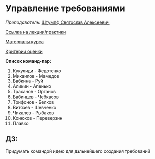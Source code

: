 # Управление требованиями

_Преподаватель:_  [Штумпф Святослав Алексеевич](https://isu.ifmo.ru/pls/apex/f?p=2143:PERSON:102454411610298::NO:RP:PID:112838)

[Ссылка на лекции/практики](https://itmo.zoom.us/j/9984044733)  
  
[Материалы курса](https://drive.google.com/drive/folders/1x9tUIW4bu2qH02OI32IJSw8OqK3_a8Bk?usp=sharing)  
  
[Критерии оценки](https://docs.google.com/spreadsheets/d/1cZ1bT__MDnpYTgCYr3e180TQCJ17AhGBBAxE0aOx5Qk/edit#gid=528067252)

**Список команд-пар:**

1. Кукулиди - Федотенко
2. Микаилов - Мамедов
3. Бабкина - Руй
4.  Аликин - Апенько
5. Траханов - Органов
6. Бабинцев - Чебкасов
7. Трифонов - Белков
8. Витязев - Шевченко
9. Чикалев - Рыбаков
10. Конюхов - Переверзин 
11. Плавко



## ДЗ:

Придумать командой идею для дальнейшего создания требований

